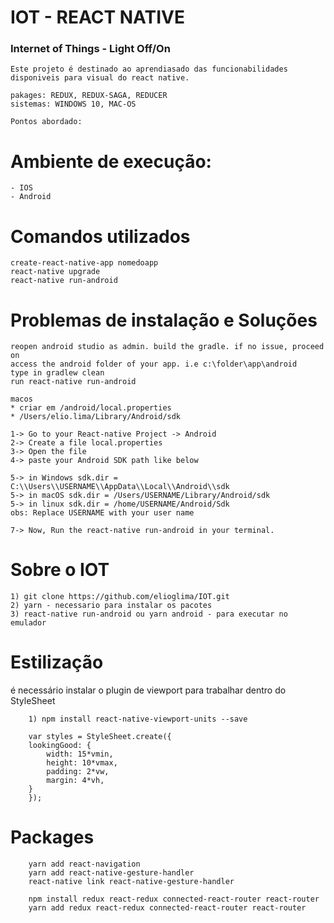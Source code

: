 # IOT - REACT NATIVE

### Internet of Things - Light Off/On

    Este projeto é destinado ao aprendiasado das funcionabilidades disponiveis para visual do react native.

    pakages: REDUX, REDUX-SAGA, REDUCER
    sistemas: WINDOWS 10, MAC-OS

    Pontos abordado:

# Ambiente de execução:

    - IOS
    - Android

# Comandos utilizados

    create-react-native-app nomedoapp
    react-native upgrade
    react-native run-android

# Problemas de instalação e Soluções

    reopen android studio as admin. build the gradle. if no issue, proceed on
    access the android folder of your app. i.e c:\folder\app\android
    type in gradlew clean
    run react-native run-android

    macos
    * criar em /android/local.properties
    * /Users/elio.lima/Library/Android/sdk

    1-> Go to your React-native Project -> Android
    2-> Create a file local.properties
    3-> Open the file
    4-> paste your Android SDK path like below

    5-> in Windows sdk.dir = C:\\Users\\USERNAME\\AppData\\Local\\Android\\sdk
    5-> in macOS sdk.dir = /Users/USERNAME/Library/Android/sdk
    5-> in linux sdk.dir = /home/USERNAME/Android/Sdk
    obs: Replace USERNAME with your user name

    7-> Now, Run the react-native run-android in your terminal.

# Sobre o IOT

    1) git clone https://github.com/elioglima/IOT.git
    2) yarn - necessario para instalar os pacotes
    3) react-native run-android ou yarn android - para executar no emulador

# Estilização

é necessário instalar o plugin de viewport para trabalhar dentro do StyleSheet

        1) npm install react-native-viewport-units --save

        var styles = StyleSheet.create({
        lookingGood: {
            width: 15*vmin,
            height: 10*vmax,
            padding: 2*vw,
            margin: 4*vh,
        }
        });

# Packages

        yarn add react-navigation
        yarn add react-native-gesture-handler
        react-native link react-native-gesture-handler

        npm install redux react-redux connected-react-router react-router
        yarn add redux react-redux connected-react-router react-router



<!DOCTYPE svg PUBLIC "-//W3C//DTD SVG 1.1//EN" "http://www.w3.org/Graphics/SVG/1.1/DTD/svg11.dtd">
<svg version="1.1" id="Capa_1" xmlns="http://www.w3.org/2000/svg" xmlns:xlink="http://www.w3.org/1999/xlink" x="0px" y="0px"
	 width="475.085px" height="475.085px" viewBox="0 0 475.085 475.085" style="enable-background:new 0 0 475.085 475.085;"
	 xml:space="preserve"	 
	 >

<g>
	<g>
		<path d="M237.545,255.816c9.899,0,18.468-3.609,25.696-10.848c7.23-7.229,10.854-15.799,10.854-25.694V36.547
			c0-9.9-3.62-18.464-10.854-25.693C256.014,3.617,247.444,0,237.545,0c-9.9,0-18.464,3.621-25.697,10.854
			c-7.233,7.229-10.85,15.797-10.85,25.693v182.728c0,9.895,3.617,18.464,10.85,25.694
			C219.081,252.207,227.648,255.816,237.545,255.816z"
			fill="#000"
			/>
		<path d="M433.836,157.887c-15.325-30.642-36.878-56.339-64.666-77.084c-7.994-6.09-17.035-8.47-27.123-7.139
			c-10.089,1.333-18.083,6.091-23.983,14.273c-6.091,7.993-8.418,16.986-6.994,26.979c1.423,9.998,6.139,18.037,14.133,24.128
			c18.645,14.084,33.072,31.312,43.25,51.678c10.184,20.364,15.27,42.065,15.27,65.091c0,19.801-3.854,38.688-11.561,56.678
			c-7.706,17.987-18.13,33.544-31.265,46.679c-13.135,13.131-28.688,23.551-46.678,31.261c-17.987,7.71-36.878,11.57-56.673,11.57
			c-19.792,0-38.684-3.86-56.671-11.57c-17.989-7.71-33.547-18.13-46.682-31.261c-13.129-13.135-23.551-28.691-31.261-46.679
			c-7.708-17.99-11.563-36.877-11.563-56.678c0-23.026,5.092-44.724,15.274-65.091c10.183-20.364,24.601-37.591,43.253-51.678
			c7.994-6.095,12.703-14.133,14.133-24.128c1.427-9.989-0.903-18.986-6.995-26.979c-5.901-8.182-13.844-12.941-23.839-14.273
			c-9.994-1.332-19.085,1.049-27.268,7.139c-27.792,20.745-49.344,46.442-64.669,77.084c-15.324,30.646-22.983,63.288-22.983,97.927
			c0,29.697,5.806,58.054,17.415,85.082c11.613,27.028,27.218,50.34,46.826,69.948c19.602,19.603,42.919,35.215,69.949,46.815
			c27.028,11.615,55.388,17.426,85.08,17.426c29.693,0,58.052-5.811,85.081-17.426c27.031-11.604,50.347-27.213,69.952-46.815
			c19.602-19.602,35.207-42.92,46.818-69.948s17.412-55.392,17.412-85.082C456.809,221.174,449.16,188.532,433.836,157.887z"
			fill="#000"
			/>
	</g>
</g>
<g>
</g>
<g>
</g>
<g>
</g>
<g>
</g>
<g>
</g>
<g>
</g>
<g>
</g>
<g>
</g>
<g>
</g>
<g>
</g>
<g>
</g>
<g>
</g>
<g>
</g>
<g>
</g>
<g>
</g>
</svg>
